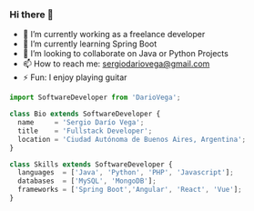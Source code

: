 ### Hi there 👋

- 🔭 I’m currently working as a freelance developer
- 🌱 I’m currently learning Spring Boot
- 👯 I’m looking to collaborate on Java or Python Projects
- 📫 How to reach me: sergiodariovega@gmail.com
- ⚡ Fun: I enjoy playing guitar


```js
import SoftwareDeveloper from 'DarioVega';

class Bio extends SoftwareDeveloper {
  name     = 'Sergio Darío Vega';
  title    = 'Fullstack Developer';
  location = 'Ciudad Autónoma de Buenos Aires, Argentina';
}

class Skills extends SoftwareDeveloper {
  languages  = ['Java', 'Python', 'PHP', 'Javascript'];
  databases  = ['MySQL', 'MongoDB'];
  frameworks = ['Spring Boot','Angular', 'React', 'Vue'];
}
```
